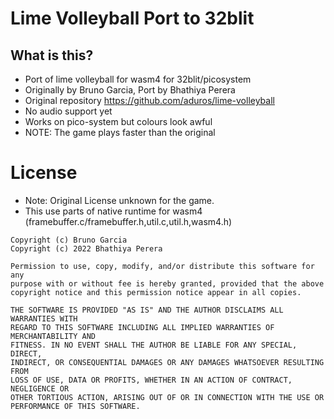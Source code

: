 # Lime Volleyball Port to 32blit

## What is this?

* Port of lime volleyball for wasm4 for 32blit/picosystem
* Originally by Bruno Garcia, Port by Bhathiya Perera
* Original repository https://github.com/aduros/lime-volleyball
* No audio support yet
* Works on pico-system but colours look awful
* NOTE: The game plays faster than the original

# License

* Note: Original License unknown for the game.
* This use parts of native runtime for wasm4 (framebuffer.c/framebuffer.h,util.c,util.h,wasm4.h)

```
Copyright (c) Bruno Garcia
Copyright (c) 2022 Bhathiya Perera

Permission to use, copy, modify, and/or distribute this software for any
purpose with or without fee is hereby granted, provided that the above
copyright notice and this permission notice appear in all copies.

THE SOFTWARE IS PROVIDED "AS IS" AND THE AUTHOR DISCLAIMS ALL WARRANTIES WITH
REGARD TO THIS SOFTWARE INCLUDING ALL IMPLIED WARRANTIES OF MERCHANTABILITY AND
FITNESS. IN NO EVENT SHALL THE AUTHOR BE LIABLE FOR ANY SPECIAL, DIRECT,
INDIRECT, OR CONSEQUENTIAL DAMAGES OR ANY DAMAGES WHATSOEVER RESULTING FROM
LOSS OF USE, DATA OR PROFITS, WHETHER IN AN ACTION OF CONTRACT, NEGLIGENCE OR
OTHER TORTIOUS ACTION, ARISING OUT OF OR IN CONNECTION WITH THE USE OR
PERFORMANCE OF THIS SOFTWARE.
```
